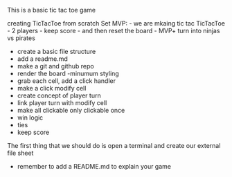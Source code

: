This is a basic tic tac toe game

creating TicTacToe from scratch
Set MVP:
	- we are mkaing tic tac TicTacToe
	- 2 players
	- keep score
	- and then reset the board
		- MVP+ turn into ninjas vs pirates
- create a basic file structure
- add a readme.md
- make a git and github repo
- render the board
 -minumum styling
- grab each cell, add a click handler
- make a click modify cell
- create concept of player turn
- link player turn with modify cell
- make all clickable only clickable once
- win logic
- ties
- keep score

The first thing that we should do is open a terminal and
create our external file sheet
  - remember to add a README.md to explain your game
